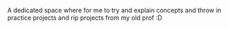 A dedicated space where for me to try and explain concepts and throw in practice projects and rip projects from my old prof :D
